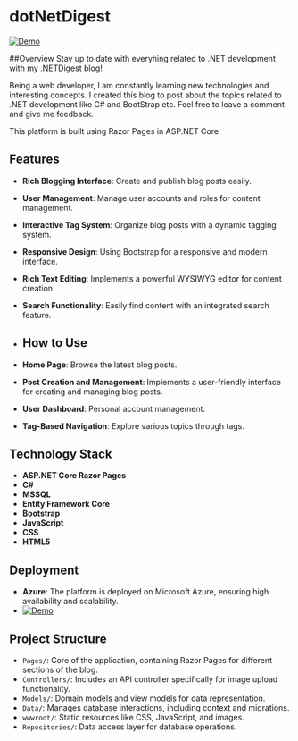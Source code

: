 # dotNetDigest
[![Demo](https://img.shields.io/badge/DEMO-blue)](https://dotnetdigestweb.azurewebsites.net/)

##Overview
Stay up to date with everyhing related to .NET development with my .NETDigest blog!

Being a web developer, I am constantly learning new technologies and interesting concepts. I created this blog to post about the topics related to .NET development like C# and BootStrap etc. Feel free to leave a comment and give me feedback.

This platform is built using Razor Pages in ASP.NET Core

## Features
- **Rich Blogging Interface**: Create and publish blog posts easily.
- **User Management**: Manage user accounts and roles for content management.
- **Interactive Tag System**: Organize blog posts with a dynamic tagging system.
- **Responsive Design**: Using Bootstrap for a responsive and modern interface.
- **Rich Text Editing**: Implements a powerful WYSIWYG editor for content creation.
- **Search Functionality**: Easily find content with an integrated search feature.

- ## How to Use
- **Home Page**: Browse the latest blog posts.
- **Post Creation and Management**: Implements a user-friendly interface for creating and managing blog posts.
- **User Dashboard**: Personal account management.
- **Tag-Based Navigation**: Explore various topics through tags.

## Technology Stack
- **ASP.NET Core Razor Pages**
- **C#**
- **MSSQL**
- **Entity Framework Core**
- **Bootstrap**
- **JavaScript**
- **CSS**
- **HTML5**

## Deployment
- **Azure**: The platform is deployed on Microsoft Azure, ensuring high availability and scalability.
- [![Demo](https://img.shields.io/badge/DEMO-blue)](https://dotnetdigestweb.azurewebsites.net/)

## Project Structure
- `Pages/`: Core of the application, containing Razor Pages for different sections of the blog.
- `Controllers/`: Includes an API controller specifically for image upload functionality.
- `Models/`: Domain models and view models for data representation.
- `Data/`: Manages database interactions, including context and migrations.
- `wwwroot/`: Static resources like CSS, JavaScript, and images.
- `Repositories/`: Data access layer for database operations.
